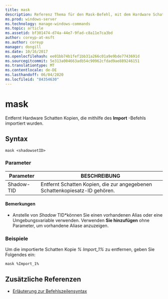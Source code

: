 ```yaml
---
title: mask
description: Referenz Thema für den Mask-Befehl, mit dem Hardware Schatten Kopien entfernt werden, die mit dem Import-Befehl importiert wurden.
ms.prod: windows-server
ms.technology: manage-windows-commands
ms.topic: article
ms.assetid: bf301474-d74a-44e7-9fad-c8a11e7ca3bd
author: coreyp-at-msft
ms.author: coreyp
manager: dongill
ms.date: 10/16/2017
ms.openlocfilehash: ee01bb74b1fef1bb31a266c01a9e9bde7743691d
ms.sourcegitcommit: 5e313a004663adb54c90962cfdad9ae889246151
ms.translationtype: MT
ms.contentlocale: de-DE
ms.lasthandoff: 06/04/2020
ms.locfileid: "84354630"
---
```

# <a name="mask"></a>mask

Entfernt Hardware Schatten Kopien, die mithilfe des **Import** -Befehls importiert wurden.

## <a name="syntax"></a>Syntax

```
mask <shadowsetID>
```

### <a name="parameters"></a>Parameter

| Parameter | BESCHREIBUNG |
| --------- | ----------- |
| Shadow-TID | Entfernt Schatten Kopien, die zur angegebenen Schattenkopiesatz-ID gehören. |

#### <a name="remarks"></a>Bemerkungen

- Anstelle von *Shadow* TID*können Sie einen vorhandenen Alias oder eine Umgebungsvariable verwenden. Verwenden **Sie hinzufügen** ohne Parameter, um vorhandene Aliase anzuzeigen.

### <a name="examples"></a>Beispiele

Um die importierte Schatten Kopie *% Import_1%* zu entfernen, geben Sie Folgendes ein:

```
mask %Import_1%
```

## <a name="additional-references"></a>Zusätzliche Referenzen

- [Erläuterung zur Befehlszeilensyntax](command-line-syntax-key.md)